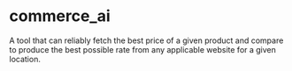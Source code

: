 # commerce_ai
A tool that can reliably fetch the best price of a given product and compare to produce the best possible rate from any applicable website for a given location.
